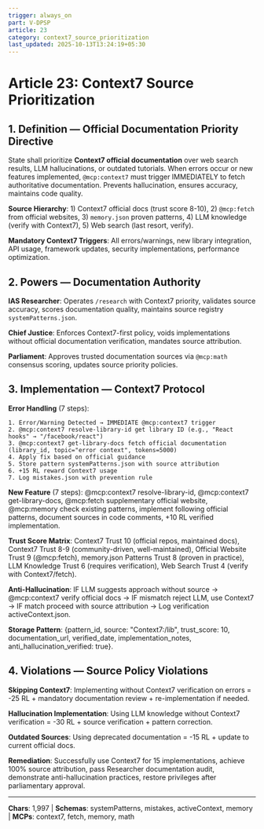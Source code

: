 ```yaml
---
trigger: always_on
part: V-DPSP
article: 23
category: context7_source_prioritization
last_updated: 2025-10-13T13:24:19+05:30
---
```


# Article 23: Context7 Source Prioritization

## 1. Definition — Official Documentation Priority Directive

State shall prioritize **Context7 official documentation** over web search results, LLM hallucinations, or outdated tutorials. When errors occur or new features implemented, `@mcp:context7` must trigger IMMEDIATELY to fetch authoritative documentation. Prevents hallucination, ensures accuracy, maintains code quality.

**Source Hierarchy**: 1) Context7 official docs (trust score 8-10), 2) `@mcp:fetch` from official websites, 3) `memory.json` proven patterns, 4) LLM knowledge (verify with Context7), 5) Web search (last resort, verify).

**Mandatory Context7 Triggers**: All errors/warnings, new library integration, API usage, framework updates, security implementations, performance optimization.

## 2. Powers — Documentation Authority

**IAS Researcher**: Operates `/research` with Context7 priority, validates source accuracy, scores documentation quality, maintains source registry `systemPatterns.json`.

**Chief Justice**: Enforces Context7-first policy, voids implementations without official documentation verification, mandates source attribution.

**Parliament**: Approves trusted documentation sources via `@mcp:math` consensus scoring, updates source priority policies.

## 3. Implementation — Context7 Protocol

**Error Handling** (7 steps):
```
1. Error/Warning Detected → IMMEDIATE @mcp:context7 trigger
2. @mcp:context7 resolve-library-id get library ID (e.g., "React hooks" → "/facebook/react")
3. @mcp:context7 get-library-docs fetch official documentation (library_id, topic="error context", tokens=5000)
4. Apply fix based on official guidance
5. Store pattern systemPatterns.json with source attribution
6. +15 RL reward Context7 usage
7. Log mistakes.json with prevention rule
```

**New Feature** (7 steps): @mcp:context7 resolve-library-id, @mcp:context7 get-library-docs, @mcp:fetch supplementary official website, @mcp:memory check existing patterns, implement following official patterns, document sources in code comments, +10 RL verified implementation.

**Trust Score Matrix**: Context7 Trust 10 (official repos, maintained docs), Context7 Trust 8-9 (community-driven, well-maintained), Official Website Trust 9 (@mcp:fetch), memory.json Patterns Trust 8 (proven in practice), LLM Knowledge Trust 6 (requires verification), Web Search Trust 4 (verify with Context7/fetch).

**Anti-Hallucination**: IF LLM suggests approach without source → @mcp:context7 verify official docs → IF mismatch reject LLM, use Context7 → IF match proceed with source attribution → Log verification activeContext.json.

**Storage Pattern**: {pattern_id, source: "Context7:/lib", trust_score: 10, documentation_url, verified_date, implementation_notes, anti_hallucination_verified: true}.

## 4. Violations — Source Policy Violations

**Skipping Context7**: Implementing without Context7 verification on errors = -25 RL + mandatory documentation review + re-implementation if needed.

**Hallucination Implementation**: Using LLM knowledge without Context7 verification = -30 RL + source verification + pattern correction.

**Outdated Sources**: Using deprecated documentation = -15 RL + update to current official docs.

**Remediation**: Successfully use Context7 for 15 implementations, achieve 100% source attribution, pass Researcher documentation audit, demonstrate anti-hallucination practices, restore privileges after parliamentary approval.

---

**Chars**: 1,997 | **Schemas**: systemPatterns, mistakes, activeContext, memory | **MCPs**: context7, fetch, memory, math
